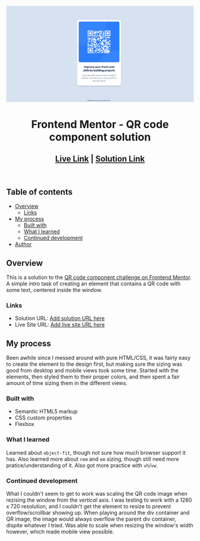 ![Desktop Solution](screenshots/desktop.png)
<h1 style="text-align: center;">Frontend Mentor - QR code component solution</h1>
<div style="text-align: center;">
    <h2><a href="live">Live Link</a> | <a href="solution">Solution Link</a></h2>
</div>
<br>

## Table of contents

- [Overview](#overview)
  - [Links](#links)
- [My process](#my-process)
  - [Built with](#built-with)
  - [What I learned](#what-i-learned)
  - [Continued development](#continued-development)
- [Author](#author)

## Overview

This is a solution to the [QR code component challenge on Frontend Mentor](https://www.frontendmentor.io/challenges/qr-code-component-iux_sIO_H). A simple intro task of creating an element that contains a QR code with some text, centered inside the window.

### Links

- Solution URL: [Add solution URL here](https://your-solution-url.com)
- Live Site URL: [Add live site URL here](https://your-live-site-url.com)

## My process

Been awhile since I messed around with pure HTML/CSS, it was fairly easy to create the element to the design first, but making sure the sizing was good from desktop and mobile views took some time. Started with the elements, then styled them to their proper colors, and then spent a fair amount of time sizing them in the different views. 

### Built with

- Semantic HTML5 markup
- CSS custom properties
- Flexbox

### What I learned

Learned about `object-fit`, though not sure how much browser support it has. Also learned more about `rem` and `em` sizing, though still need more pratice/understanding of it. Also got more practice with `vh`/`vw`. 

### Continued development

What I couldn't seem to get to work was scaling the QR code image when rezising the window from the *vertical* axis. I was testing to work with a 1280 x 720 resolution, and I couldn't get the element to resize to prevent overflow/scrollbar showing up. When playing around the div container and QR image, the image would always overflow the parent div container, dispite whatever I tried. Was able to scale when resizing the window's width however, which made mobile view possible.
